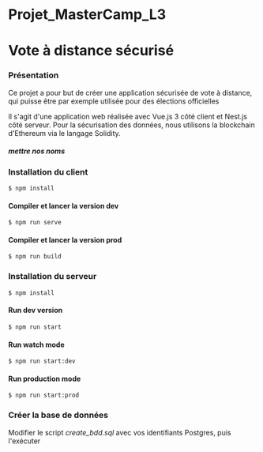 # Projet_MasterCamp_L3

# Vote à distance sécurisé

### Présentation
Ce projet a pour but de créer une application sécurisée de vote à distance, qui puisse être par exemple utilisée pour des élections officielles

Il s'agit d'une application web réalisée avec Vue.js 3 côté client et Nest.js côté serveur.
Pour la sécurisation des données, nous utilisons la blockchain d'Ethereum via le langage Solidity.


##### *mettre nos noms*

### Installation du client

```$ npm install```

#### Compiler et lancer la version dev

```$ npm run serve```

#### Compiler et lancer la version prod

```$ npm run build```


### Installation du serveur

```$ npm install```

#### Run dev version

```$ npm run start```

#### Run watch mode

```$ npm run start:dev```

#### Run production mode

```$ npm run start:prod```

### Créer la base de données

Modifier le script *create_bdd.sql* avec vos identifiants Postgres, puis l'exécuter